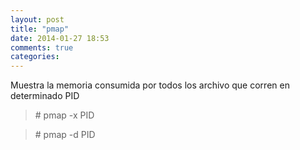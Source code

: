 ```yaml
---
layout: post
title: "pmap"
date: 2014-01-27 18:53
comments: true
categories: 
---
```

Muestra la memoria consumida por todos los archivo que corren en determinado PID

>\# pmap -x PID

>\# pmap -d PID

